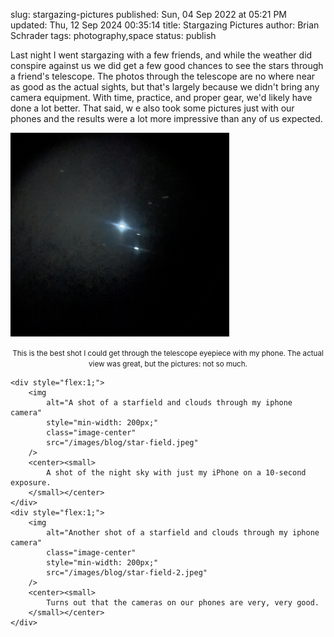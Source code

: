 slug: stargazing-pictures
published: Sun, 04 Sep 2022 at 05:21 PM
updated: Thu, 12 Sep 2024 00:35:14 
title: Stargazing Pictures
author: Brian Schrader
tags: photography,space
status: publish

Last night I went stargazing with a few friends, and while the weather did conspire against us we did get a few good chances to see the stars through a friend's telescope. The photos through the telescope are no where near as good as the actual sights, but that's largely because we didn't bring any camera equipment. With time, practice, and proper gear, we'd likely have done a lot better. That said, w e also took some pictures just with our phones and the results were a lot more impressive than any of us expected.


<img
    alt="A shot of stars through the lens of a telescope"
    class="image-center"
    style="max-width: 350px;"
    src="/images/blog/telescope-stars.jpeg"
/>
<center><small>
    This is the best shot I could get through the telescope eyepiece with my phone. The actual view was great, but the pictures: not so much.
</small></center>

<div style="display:flex; justify-content:center; flex-wrap:wrap;">

    <div style="flex:1;">
        <img
            alt="A shot of a starfield and clouds through my iphone camera"
            style="min-width: 200px;"
            class="image-center"
            src="/images/blog/star-field.jpeg"
        />
        <center><small>
            A shot of the night sky with just my iPhone on a 10-second exposure.
        </small></center>
    </div>
    <div style="flex:1;">
        <img
            alt="Another shot of a starfield and clouds through my iphone camera"
            class="image-center"
            style="min-width: 200px;"
            src="/images/blog/star-field-2.jpeg"
        />
        <center><small>
            Turns out that the cameras on our phones are very, very good.
        </small></center>
    </div>
</div>
